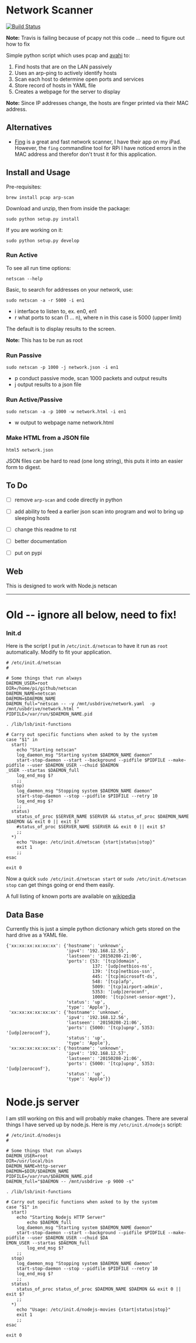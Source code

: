# Network Scanner

[![Build Status](https://travis-ci.org/walchko/netscan2.svg?branch=master)](https://travis-ci.org/walchko/netscan2)

**Note:** Travis is failing because of pcapy not this code ... need to figure out how to fix

Simple python script which uses pcap and [avahi](http://www.avahi.org) to:

1. Find hosts that are on the LAN passively
2. Uses an arp-ping to actively identify hosts
3. Scan each host to determine open ports and services
4. Store record of hosts in YAML file
5. Creates a webpage for the server to display

**Note:** Since IP addresses change, the hosts are finger printed via their MAC address. 

## Alternatives

* [Fing](http://www.overlooksoft.com/fing) is a great and fast network scanner, I have 
their app on my iPad. However, the `fing` commandline tool for 
RPi I have noticed errors in the MAC address and therefor don't trust it for this 
application.

## Install and Usage

Pre-requisites:

	brew install pcap arp-scan

Download and unzip, then from inside the package:

	sudo python setup.py install

If you are working on it:

	sudo python setup.py develop

### Run Active

To see all run time options:

	netscan --help

Basic, to search for addresses on your network, use:

	sudo netscan -a -r 5000 -i en1

- i  interface to listen to, ex. en0, en1
- r  what ports to scan (1 ... n), where n in this case is 5000 (upper limit)

The default is to display results to the screen.

**Note:** This has to be run as root


### Run Passive

	sudo netscan -p 1000 -j network.json -i en1

- p  conduct passive mode, scan 1000 packets and output results
- j  output results to a json file

### Run Active/Passive

	sudo netscan -a -p 1000 -w network.html -i en1

- w  output to webpage name network.html


### Make HTML from a JSON file

	html5 network.json

JSON files can be hard to read (one long string), this puts it into an easier form to 
digest.

## To Do

*[ ] remove `arp-scan` and code directly in python
*[ ] add ability to feed a earlier json scan into program and wol to bring up sleeping hosts
*[ ] change this readme to rst 
*[ ] better documentation
*[ ] put on pypi


## Web

This is designed to work with Node.js netscan


-----


# Old -- ignore all below, need to fix!

### Init.d

Here is the script I put in `/etc/init.d/netscan` to have it run as `root` automatically.
Modify to fit your application.

	# /etc/init.d/netscan
	#

	# Some things that run always
	DAEMON_USER=root
	DIR=/home/pi/github/netscan
	DAEMON_NAME=netscan
	DAEMON=$DAEMON_NAME
	DAEMON_full="netscan -- -y /mnt/usbdrive/network.yaml  -p /mnt/usbdrive/network.html "
	PIDFILE=/var/run/$DAEMON_NAME.pid

	. /lib/lsb/init-functions

	# Carry out specific functions when asked to by the system
	case "$1" in
	  start)
		echo "Starting netscan"
		log_daemon_msg "Starting system $DAEMON_NAME daemon"
		start-stop-daemon --start --background --pidfile $PIDFILE --make-pidfile --user $DAEMON_USER --chuid $DAEMON
	_USER --startas $DAEMON_full 
		log_end_msg $?
		;;
	  stop)
		log_daemon_msg "Stopping system $DAEMON_NAME daemon"
		start-stop-daemon --stop --pidfile $PIDFILE --retry 10
		log_end_msg $?
		;;
	  status)
		status_of_proc $SERVER_NAME $SERVER && status_of_proc $DAEMON_NAME $DAEMON && exit 0 || exit $?
		#status_of_proc $SERVER_NAME $SERVER && exit 0 || exit $?    
		;;
	  *)
		echo "Usage: /etc/init.d/netscan {start|status|stop}"
		exit 1
		;;
	esac

	exit 0

Now a quick `sudo /etc/init.d/netscan start` or `sudo /etc/init.d/netscan stop` can get things going or end them easily.

A full listing of known ports are available on [wikipedia](http://en.wikipedia.org/wiki/List_of_TCP_and_UDP_port_numbers)

## Data Base

Currently this is just a simple python dictionary which gets stored on the hard drive as a YAML file.

	{'xx:xx:xx:xx:xx:xx': {'hostname': 'unknown',
						   'ipv4': '192.168.12.55',
						   'lastseen': '20150208-21:06',
						   'ports': {53: '[tcp]domain',
									 137: '[udp]netbios-ns',
									 139: '[tcp]netbios-ssn',
									 445: '[tcp]microsoft-ds',
									 548: '[tcp]afp',
									 5009: '[tcp]airport-admin',
									 5353: '[udp]zeroconf',
									 10000: '[tcp]snet-sensor-mgmt'},
						   'status': 'up',
						   'type': 'Apple'},
	 'xx:xx:xx:xx:xx:xx': {'hostname': 'unknown',
						   'ipv4': '192.168.12.56',
						   'lastseen': '20150208-21:06',
						   'ports': {5000: '[tcp]upnp', 5353: '[udp]zeroconf'},
						   'status': 'up',
						   'type': 'Apple'},
	 'xx:xx:xx:xx:xx:xx': {'hostname': 'unknown',
						   'ipv4': '192.168.12.57',
						   'lastseen': '20150208-21:06',
						   'ports': {5000: '[tcp]upnp', 5353: '[udp]zeroconf'},
						   'status': 'up',
						   'type': 'Apple'}}


# Node.js server

I am still working on this and will probably make changes. There are several things I 
have served up by node.js. Here is my `/etc/init.d/nodejs` script:

	# /etc/init.d/nodesjs
	#

	# Some things that run always
	DAEMON_USER=root
	DIR=/usr/local/bin
	DAEMON_NAME=http-server
	DAEMON=$DIR/$DAEMON_NAME
	PIDFILE=/var/run/$DAEMON_NAME.pid
	DAEMON_full="$DAEMON -- /mnt/usbdrive -p 9000 -s"

	. /lib/lsb/init-functions

	# Carry out specific functions when asked to by the system
	case "$1" in
	  start)
		echo "Starting Nodejs HTTP Server"
			echo $DAEMON_full
		log_daemon_msg "Starting system $DAEMON_NAME daemon"
		start-stop-daemon --start --background --pidfile $PIDFILE --make-pidfile --user $DAEMON_USER --chuid $DA
	EMON_USER --startas $DAEMON_full
			log_end_msg $?
		;;
	  stop)
		log_daemon_msg "Stopping system $DAEMON_NAME daemon"
		start-stop-daemon --stop --pidfile $PIDFILE --retry 10
		log_end_msg $?
		;;
	  status)
		status_of_proc status_of_proc $DAEMON_NAME $DAEMON && exit 0 || exit $?
		;;
	  *)
		echo "Usage: /etc/init.d/nodejs-movies {start|status|stop}"
		exit 1
		;;
	esac

	exit 0
